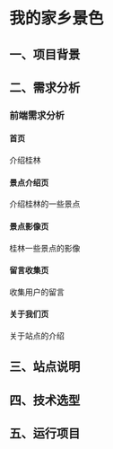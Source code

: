 # 我的家乡景色

## 一、项目背景

## 二、需求分析

### 前端需求分析

#### 首页

介绍桂林

#### 景点介绍页

介绍桂林的一些景点

#### 景点影像页

桂林一些景点的影像

#### 留言收集页

收集用户的留言

#### 关于我们页

关于站点的介绍

## 三、站点说明

## 四、技术选型

## 五、运行项目



